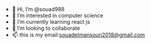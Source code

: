 - 👋 Hi, I’m @souad988
- 👀 I’m interested in computer science
- 🌱 I’m currently learning react js
- 💞️ I’m looking to collaborate 
- 📫 this is my email:souadelmansouri2018@gmail.com

<!---
souad988/souad988 is a ✨ special ✨ repository because its `README.md` (this file) appears on your GitHub profile.
You can click the Preview link to take a look at your changes.
--->
